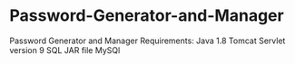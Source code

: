 # Password-Generator-and-Manager
Password Generator and Manager
Requirements:
Java 1.8
Tomcat Servlet version 9
SQL JAR file
MySQl
